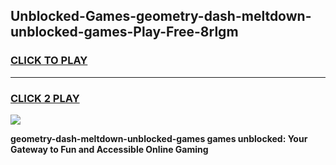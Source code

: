 
## Unblocked-Games-geometry-dash-meltdown-unblocked-games-Play-Free-8rlgm
<h3>
<a href="https://premium76.site?title=geometry-dash-meltdown-unblocked-games&ref=09A">CLICK TO PLAY</a></h3>
<hr>

<h3>
<a href="https://premium76.site?title=geometry-dash-meltdown-unblocked-games&ref=09A">CLICK 2 PLAY</a>
  
</h3>

<a href="https://premium76.site?title=geometry-dash-meltdown-unblocked-games&ref=09A"><img src="https://clearcache.store/games.png"></a>


**geometry-dash-meltdown-unblocked-games games unblocked: Your Gateway to Fun and Accessible Online Gaming**
